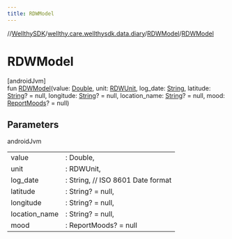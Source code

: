 ```yaml
---
title: RDWModel
---
```

//[WellthySDK](../../../index.html)/[wellthy.care.wellthysdk.data.diary](../index.html)/[RDWModel](index.html)/[RDWModel](-r-d-w-model.html)



# RDWModel



[androidJvm]\
fun [RDWModel](-r-d-w-model.html)(value: [Double](https://kotlinlang.org/api/latest/jvm/stdlib/kotlin/-double/index.html), unit: [RDWUnit](../-r-d-w-unit/index.html), log_date: [String](https://kotlinlang.org/api/latest/jvm/stdlib/kotlin/-string/index.html), latitude: [String](https://kotlinlang.org/api/latest/jvm/stdlib/kotlin/-string/index.html)? = null, longitude: [String](https://kotlinlang.org/api/latest/jvm/stdlib/kotlin/-string/index.html)? = null, location_name: [String](https://kotlinlang.org/api/latest/jvm/stdlib/kotlin/-string/index.html)? = null, mood: [ReportMoods](../-report-moods/index.html)? = null)



## Parameters


androidJvm

| | |
|---|---|
| value | : Double, |
| unit | : RDWUnit, |
| log_date | : String, // ISO 8601 Date format |
| latitude | : String? = null, |
| longitude | : String? = null, |
| location_name | : String? = null, |
| mood | : ReportMoods? = null |




